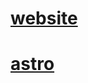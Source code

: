 <!-- https://realtimecolors.com/?colors=fbfdfe-050505-0cabc0-031430-70f5c2 -->

# [website](https://wiktrek.xyz)

# [astro](https://astro.build/)
